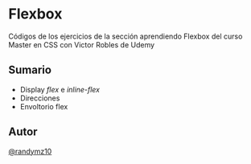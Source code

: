 # Flexbox

Códigos de los ejercicios  de la sección aprendiendo Flexbox del curso Master en CSS con Victor Robles de Udemy

## Sumario

- Display _flex_ e _inline-flex_
- Direcciones
- Envoltorio flex

## Autor 
[@randymz10](https://github.com/randymz10)